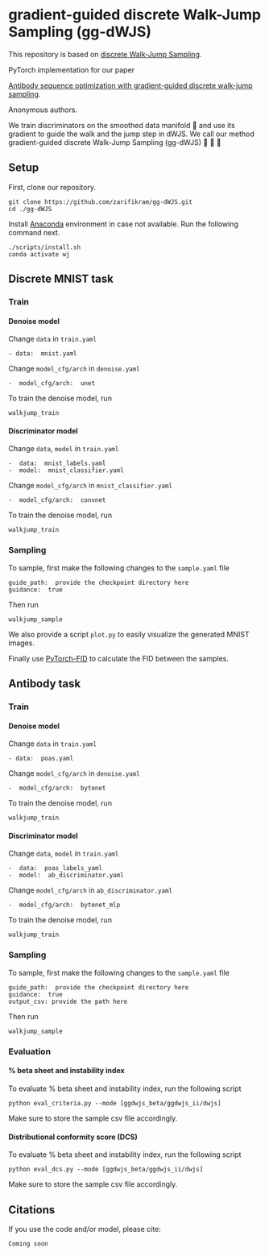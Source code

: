 
# gradient-guided discrete Walk-Jump Sampling (gg-dWJS)

This repository is based on [discrete Walk-Jump Sampling](https://github.com/Genentech/walk-jump).

PyTorch implementation for our paper 

[Antibody sequence optimization with gradient-guided discrete walk-jump sampling]().

Anonymous authors.

We train discriminators on the smoothed data manifold :pill: and use its gradient to guide the walk and the jump step in dWJS. We call our method gradient-guided discrete Walk-Jump Sampling (gg-dWJS)  :feet: :walking: :running:

## Setup
First, clone our repository.
```
git clone https://github.com/zarifikram/gg-dWJS.git
cd ./gg-dWJS
```
Install [Anaconda](http://anaconda.org) environment in case not available. Run the following command next.
```
./scripts/install.sh
conda activate wj
```

## Discrete MNIST task
### Train
####  Denoise model
Change `data` in `train.yaml`
```
- data:  mnist.yaml
```
Change `model_cfg/arch` in `denoise.yaml`
```
-  model_cfg/arch:  unet
```
To train the denoise model, run
```
walkjump_train
```

#### Discriminator model
Change `data`, `model` in `train.yaml`
```
-  data:  mnist_labels.yaml
-  model:  mnist_classifier.yaml
```
Change `model_cfg/arch` in `mnist_classifier.yaml`
```
-  model_cfg/arch:  convnet
```
To train the denoise model, run
```
walkjump_train
```

### Sampling
To sample, first make the following changes to the `sample.yaml` file
```
guide_path:  provide the checkpoint directory here
guidance:  true
```

Then run
```
walkjump_sample
```

We also provide a script `plot.py` to easily visualize the generated MNIST images. 

Finally use [PyTorch-FID](https://pypi.org/project/pytorch-fid/#:~:text=FID%20is%20a%20measure%20of,samples%20of%20Generative%20Adversarial%20Networks.) to calculate the FID between the samples.



## Antibody task

### Train
####  Denoise model
Change `data` in `train.yaml`
```
- data:  poas.yaml
```
Change `model_cfg/arch` in `denoise.yaml`
```
-  model_cfg/arch:  bytenet
```
To train the denoise model, run
```
walkjump_train
```

#### Discriminator model
Change `data`, `model` in `train.yaml`
```
-  data:  poas_labels_yaml
-  model:  ab_discriminator.yaml
```
Change `model_cfg/arch` in `ab_discriminator.yaml`
```
-  model_cfg/arch:  bytenet_mlp
```
To train the denoise model, run
```
walkjump_train
```

### Sampling
To sample, first make the following changes to the `sample.yaml` file
```
guide_path:  provide the checkpoint directory here
guidance:  true
output_csv: provide the path here
```

Then run
```
walkjump_sample
```
### Evaluation
#### % beta sheet and instability index
To evaluate % beta sheet and instability index, run the following script
```
python eval_criteria.py --mode [ggdwjs_beta/ggdwjs_ii/dwjs]
```
Make sure to store the sample csv file accordingly.

#### Distributional conformity score (DCS)
To evaluate % beta sheet and instability index, run the following script
```
python eval_dcs.py --mode [ggdwjs_beta/ggdwjs_ii/dwjs]
```
Make sure to store the sample csv file accordingly.


## Citations
If you use the code and/or model, please cite:
```
Coming soon
```
